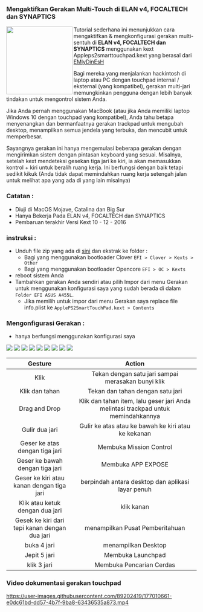 ### Mengaktifkan Gerakan Multi-Touch di **ELAN v4, FOCALTECH dan SYNAPTICS**

<img align="left" src="https://cdn-icons-png.flaticon.com/512/1414/1414080.png" height="180" width="175">


Tutorial sederhana ini menunjukkan cara mengaktifkan & mengkonfigurasi gerakan multi-sentuh di  **ELAN v4, FOCALTECH dan SYNAPTICS** menggunakan kext Appleps2smarttouchpad.kext yang berasal dari [EMlyDinEsH](https://osxlatitude.com/forums/topic/1948-elan-focaltech-and-synaptics-smart-touchpad-driver/)

Bagi mereka yang menjalankan hackintosh di laptop atau PC dengan touchpad internal / eksternal (yang kompatibel), gerakan multi-jari memungkinkan pengguna dengan lebih banyak tindakan untuk mengontrol sistem Anda.

Jika Anda pernah menggunakan MacBook (atau jika Anda memiliki laptop Windows 10 dengan touchpad yang kompatibel), Anda tahu betapa menyenangkan dan bermanfaatnya gerakan trackpad untuk mengubah desktop, menampilkan semua jendela yang terbuka, dan mencubit untuk memperbesar.

Sayangnya gerakan ini hanya mengemulasi beberapa gerakan dengan mengirimkan sistem dengan pintasan keyboard yang sesuai. Misalnya, setelah kext mendeteksi gesekan tiga jari ke kiri, ia akan memasukkan kontrol + kiri untuk beralih ruang kerja. Ini berfungsi dengan baik tetapi sedikit kikuk (Anda tidak dapat memindahkan ruang kerja setengah jalan untuk melihat apa yang ada di yang lain misalnya)

### Catatan :

- Diuji di MacOS Mojave, Catalina dan Big Sur 
- Hanya Bekerja Pada ELAN v4, FOCALTECH dan SYNAPTICS
- Pembaruan terakhir Versi Kext 10 - 12 - 2016

### instruksi :

- Unduh file zip yang ada di [sini](https://osxlatitude.com/forums/topic/1948-elan-focaltech-and-synaptics-smart-touchpad-driver/) dan ekstrak ke folder :
  * Bagi yang menggunakan bootloader Clover `EFI > Clover > Kexts > Other` 
  * Bagi yang menggunakan bootloader Opencore `EFI > OC > Kexts`
- reboot sistem Anda
- Tambahkan gerakan Anda sendiri atau  pilih  Impor dari menu Gerakan untuk menggunakan konfigurasi saya yang sudah berada di dalam `Folder EFI ASUS A455L`.
  * Jika memilih untuk impor  dari menu Gerakan saya replace file info.plist ke `ApplePS2SmartTouchPad.kext > Contents`

### Mengonfigurasi Gerakan :
- hanya berfungsi menggunakan konfigurasi saya
<img src ="https://github.com/JaemanPratama/Kext-Elan-ETD0108-PS-2-Interface-Trackpad/blob/main/IMG/IMG%201.png"/>
<img src ="https://github.com/JaemanPratama/Kext-Elan-ETD0108-PS-2-Interface-Trackpad/blob/main/IMG/IMG%202.png"/>
<img src ="https://github.com/JaemanPratama/Kext-Elan-ETD0108-PS-2-Interface-Trackpad/blob/main/IMG/IMG%203.png"/>
<img src ="https://github.com/JaemanPratama/Kext-Elan-ETD0108-PS-2-Interface-Trackpad/blob/main/IMG/IMG%204.png"/>
<img src ="https://github.com/JaemanPratama/Kext-Elan-ETD0108-PS-2-Interface-Trackpad/blob/main/IMG/IMG%205.png"/>
<img src ="https://github.com/JaemanPratama/Kext-Elan-ETD0108-PS-2-Interface-Trackpad/blob/main/IMG/IMG%206.png"/>
<img src ="https://github.com/JaemanPratama/Kext-Elan-ETD0108-PS-2-Interface-Trackpad/blob/main/IMG/IMG%208.png"/>
<img src ="https://github.com/JaemanPratama/Kext-Elan-ETD0108-PS-2-Interface-Trackpad/blob/main/IMG/IMG%209.png"/>
<img src ="https://github.com/JaemanPratama/Kext-Elan-ETD0108-PS-2-Interface-Trackpad/blob/main/IMG/IMG%2010.png"/>

Gesture             |  Action
:-------------------------:|:-------------------------:
Klik | Tekan dengan satu jari sampai merasakan bunyi klik
Klik dan tahan | Tekan dan tahan dengan satu jari
Drag and Drop | Klik dan tahan item, lalu geser jari Anda melintasi trackpad untuk memindahkannya
Gulir dua jari | Gulir ke atas atau ke bawah ke kiri atau ke kekanan
Geser ke atas dengan tiga jari | Membuka Mission Control
Geser ke bawah dengan tiga jari | Membuka APP EXPOSE
Geser ke kiri atau kanan dengan tiga jari | berpindah antara desktop dan aplikasi layar penuh
Klik atau ketuk dengan dua jari | klik kanan
Gesek ke kiri dari tepi kanan dengan dua jari | menampilkan Pusat Pemberitahuan
buka 4 jari | menampilkan Desktop
Jepit 5 jari | Membuka Launchpad
klik 3 jari | Membuka Pencarian Cerdas

### Video dokumentasi gerakan touchpad

https://user-images.githubusercontent.com/89202419/177010661-e0dc61bd-dd57-4b7f-9ba8-63436535a873.mp4  


